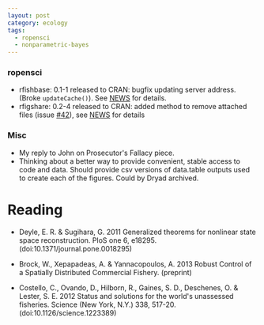 ```yaml
---
layout: post
category: ecology
tags: 
  - ropensci
  - nonparametric-bayes
---
```



### ropensci

* rfishbase: 0.1-1 released to CRAN: bugfix updating server address.  (Broke `updateCache()`).  See [NEWS](https://github.com/ropensci/rfishbase/blob/master/NEWS) for details.  
* rfigshare: 0.2-4 released to CRAN: added method to remove attached files (issue [#42](https://github.com/ropensci/rfigshare/issues/42)), see [NEWS](https://github.com/ropensci/rfigshare/blob/master/NEWS) for details

### Misc 

* My reply to John on Prosecutor's Fallacy piece. 
* Thinking about a better way to provide convenient, stable access to code and data.  Should provide csv versions of data.table outputs used to create each of the figures.  Could by Dryad archived. 


# Reading 


- Deyle, E. R. & Sugihara, G. 2011 Generalized theorems for nonlinear state space reconstruction. PloS one 6, e18295. (doi:10.1371/journal.pone.0018295)

- Brock, W., Xepapadeas, A. & Yannacopoulos, A. 2013 Robust Control of a Spatially Distributed Commercial Fishery. (preprint)

- Costello, C., Ovando, D., Hilborn, R., Gaines, S. D., Deschenes, O. & Lester, S. E. 2012 Status and solutions for the world's unassessed fisheries. Science (New York, N.Y.) 338, 517-20. (doi:10.1126/science.1223389)
